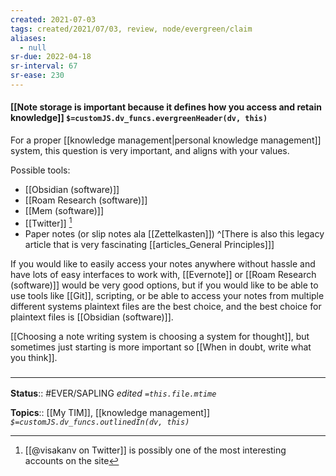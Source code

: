 ```yaml
---
created: 2021-07-03
tags: created/2021/07/03, review, node/evergreen/claim
aliases:
  - null
sr-due: 2022-04-18
sr-interval: 67
sr-ease: 230
---
```


#### [[Note storage is important because it defines how you access and retain knowledge]] `$=customJS.dv_funcs.evergreenHeader(dv, this)`

For a proper [[knowledge management|personal knowledge management]] system, this question is very important, and aligns with your values. 

Possible tools:
- [[Obsidian (software)]] 
- [[Roam Research (software)]]
- [[Mem (software)]]
- [[Twitter]] [^1]
- Paper notes (or slip notes ala [[Zettelkasten]]) ^[There is also this legacy article that is very fascinating [[articles_General Principles]]]

If you would like to easily access your notes anywhere without hassle and have lots of easy interfaces to work with, [[Evernote]] or [[Roam Research (software)]] would be very good options, but if you would like to be able to use tools like [[Git]], scripting, or be able to access your notes from multiple different systems plaintext files are the best choice, and the best choice for plaintext files is [[Obsidian (software)]].

[[Choosing a note writing system is choosing a system for thought]], but sometimes just starting is more important so [[When in doubt, write what you think]].

### <hr class="footnote"/>

**Status**:: #EVER/SAPLING
*edited `=this.file.mtime`*

**Topics**:: [[My TIM]], [[knowledge management]]
*`$=customJS.dv_funcs.outlinedIn(dv, this)`*

[^1]: [[@visakanv on Twitter]] is possibly one of the most interesting accounts on the site
